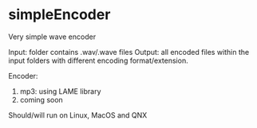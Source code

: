 # simpleEncoder
Very simple wave encoder

Input: folder contains .wav/.wave files
Output: all encoded files within the input folders with different encoding format/extension.

Encoder:
1) mp3: using LAME library
2) coming soon

Should/will run on Linux, MacOS and QNX
